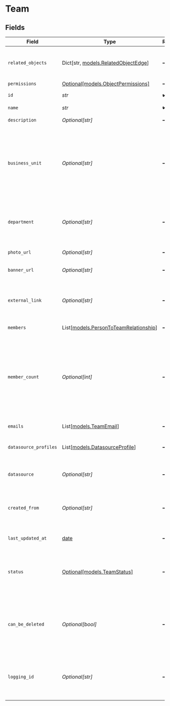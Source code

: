 # Team


## Fields

| Field                                                                                                                                                        | Type                                                                                                                                                         | Required                                                                                                                                                     | Description                                                                                                                                                  |
| ------------------------------------------------------------------------------------------------------------------------------------------------------------ | ------------------------------------------------------------------------------------------------------------------------------------------------------------ | ------------------------------------------------------------------------------------------------------------------------------------------------------------ | ------------------------------------------------------------------------------------------------------------------------------------------------------------ |
| `related_objects`                                                                                                                                            | Dict[str, [models.RelatedObjectEdge](../models/relatedobjectedge.md)]                                                                                        | :heavy_minus_sign:                                                                                                                                           | A list of objects related to a source object.                                                                                                                |
| `permissions`                                                                                                                                                | [Optional[models.ObjectPermissions]](../models/objectpermissions.md)                                                                                         | :heavy_minus_sign:                                                                                                                                           | N/A                                                                                                                                                          |
| `id`                                                                                                                                                         | *str*                                                                                                                                                        | :heavy_check_mark:                                                                                                                                           | Unique identifier                                                                                                                                            |
| `name`                                                                                                                                                       | *str*                                                                                                                                                        | :heavy_check_mark:                                                                                                                                           | Team name                                                                                                                                                    |
| `description`                                                                                                                                                | *Optional[str]*                                                                                                                                              | :heavy_minus_sign:                                                                                                                                           | A description of the team                                                                                                                                    |
| `business_unit`                                                                                                                                              | *Optional[str]*                                                                                                                                              | :heavy_minus_sign:                                                                                                                                           | Typically the highest level organizational unit; generally applies to bigger companies with multiple distinct businesses.                                    |
| `department`                                                                                                                                                 | *Optional[str]*                                                                                                                                              | :heavy_minus_sign:                                                                                                                                           | An organizational unit where everyone has a similar task, e.g. `Engineering`.                                                                                |
| `photo_url`                                                                                                                                                  | *Optional[str]*                                                                                                                                              | :heavy_minus_sign:                                                                                                                                           | A link to the team's photo.                                                                                                                                  |
| `banner_url`                                                                                                                                                 | *Optional[str]*                                                                                                                                              | :heavy_minus_sign:                                                                                                                                           | A link to the team's banner photo.                                                                                                                           |
| `external_link`                                                                                                                                              | *Optional[str]*                                                                                                                                              | :heavy_minus_sign:                                                                                                                                           | Link to a team page on the internet or your company's intranet                                                                                               |
| `members`                                                                                                                                                    | List[[models.PersonToTeamRelationship](../models/persontoteamrelationship.md)]                                                                               | :heavy_minus_sign:                                                                                                                                           | The members on this team                                                                                                                                     |
| `member_count`                                                                                                                                               | *Optional[int]*                                                                                                                                              | :heavy_minus_sign:                                                                                                                                           | Number of members on this team (recursive; includes all individuals that belong to this team, and all individuals that belong to a subteam within this team) |
| `emails`                                                                                                                                                     | List[[models.TeamEmail](../models/teamemail.md)]                                                                                                             | :heavy_minus_sign:                                                                                                                                           | The emails for this team                                                                                                                                     |
| `datasource_profiles`                                                                                                                                        | List[[models.DatasourceProfile](../models/datasourceprofile.md)]                                                                                             | :heavy_minus_sign:                                                                                                                                           | The datasource profiles of the team                                                                                                                          |
| `datasource`                                                                                                                                                 | *Optional[str]*                                                                                                                                              | :heavy_minus_sign:                                                                                                                                           | the data source of the team, e.g. GDRIVE                                                                                                                     |
| `created_from`                                                                                                                                               | *Optional[str]*                                                                                                                                              | :heavy_minus_sign:                                                                                                                                           | For teams created from docs, the doc title. Otherwise empty.                                                                                                 |
| `last_updated_at`                                                                                                                                            | [date](https://docs.python.org/3/library/datetime.html#date-objects)                                                                                         | :heavy_minus_sign:                                                                                                                                           | when this team was last updated.                                                                                                                             |
| `status`                                                                                                                                                     | [Optional[models.TeamStatus]](../models/teamstatus.md)                                                                                                       | :heavy_minus_sign:                                                                                                                                           | whether this team is fully processed or there are still unprocessed operations that'll affect it                                                             |
| `can_be_deleted`                                                                                                                                             | *Optional[bool]*                                                                                                                                             | :heavy_minus_sign:                                                                                                                                           | can this team be deleted. Some manually ingested teams like GCS_CSV or PUSH_API cannot                                                                       |
| `logging_id`                                                                                                                                                 | *Optional[str]*                                                                                                                                              | :heavy_minus_sign:                                                                                                                                           | The logging id of the team used in scrubbed logs, client analytics, and metrics.                                                                             |